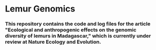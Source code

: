 # Lemur Genomics

### This repository contains the code and log files for the article "Ecological and anthropogenic effects on the genomic diversity of lemurs in Madagascar," which is currently under review at Nature Ecology and Evolution. 

